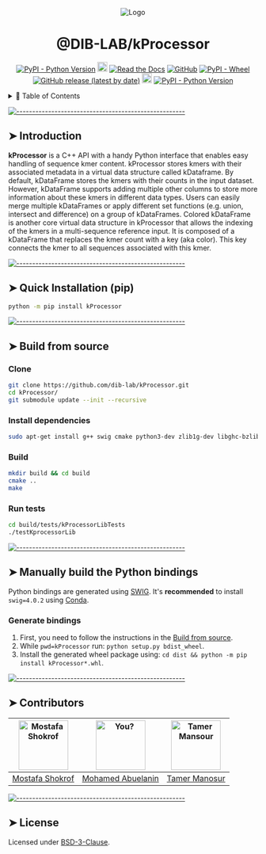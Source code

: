 <p align="center">
  <img src="https://i.imgur.com/YPtoUI7.png" alt="Logo"/>

</p>
<h1 align="center">@DIB-LAB/kProcessor</h1>
<p align="center">
<a href="https://travis-ci.org/dib-lab/kProcessor"><img alt="PyPI - Python Version" src="https://travis-ci.org/dib-lab/kProcessor.svg?branch=master"></a>
<a href="https://npmcharts.com/compare/@appnest/readme?minimal=true"><img alt="Open Issues" src="https://img.shields.io/github/issues-raw/dib-lab/kProcessor" height="20"/></a> <a href="https://kprocessor.readthedocs.io/en/latest/"><img alt="Read the Docs" src="https://img.shields.io/readthedocs/kprocessor"></a> <a href="https://github.com/dib-lab/kProcessor/blob/master/LICENSE"><img alt="GitHub" src="https://img.shields.io/github/license/dib-lab/kProcessor"></a> <a href="https://pypi.org/project/kProcessor/#files"><img alt="PyPI - Wheel" src="https://img.shields.io/pypi/wheel/kprocessor"></a> <a href=""><img alt="GitHub release (latest by date)" src="https://img.shields.io/github/v/release/dib-lab/kProcessor"></a> <a href="https://github.com/andreasbm/readme/graphs/commit-activity"><img alt="Maintained" src="https://img.shields.io/badge/Maintained%3F-yes-green.svg" height="20"/></a> <a href="https://pypi.org/project/kProcessor"><img alt="PyPI - Python Version" src="https://img.shields.io/pypi/pyversions/kprocessor"></a>
</p>

<details>
<summary>📖 Table of Contents</summary>
<br />

[![-----------------------------------------------------](https://raw.githubusercontent.com/andreasbm/readme/master/assets/lines/colored.png)](#table-of-contents)

## ➤ Table of Contents

* [➤ Introduction](#-introduction)
* [➤ Quick Installation (pip)](#-quick-installation-pip)
* [➤ Build from source](#-build-from-source)
* [➤ Manually build the Python bindings](#-manually-build-the-python-bindings)
* [➤ Contributors](#-contributors)
* [➤ License](#-license)

</details>


[![-----------------------------------------------------](https://raw.githubusercontent.com/andreasbm/readme/master/assets/lines/colored.png)](#introduction)

## ➤ Introduction

**kProcessor** is a C++ API with a handy Python interface that enables easy handling of sequence kmer content. kProcessor stores kmers with their associated metadata in a virtual data structure called kDataframe. By default, kDataFrame stores the kmers with their counts in the input dataset. However, kDataFrame supports adding multiple other columns to store more information about these kmers in different data types. Users can easily merge multiple kDataFrames or apply different set functions (e.g. union, intersect and difference) on a group of kDataFrames. Colored kDataFrame is another core virtual data structure in kProcessor that allows the indexing of the kmers in a multi-sequence reference input. It is composed of a kDataFrame that replaces the kmer count with a key (aka color). This key connects the kmer to all sequences associated with this kmer.


[![-----------------------------------------------------](https://raw.githubusercontent.com/andreasbm/readme/master/assets/lines/colored.png)](#quick_installation)

## ➤ Quick Installation (pip)

```bash
python -m pip install kProcessor
```

[![-----------------------------------------------------](https://raw.githubusercontent.com/andreasbm/readme/master/assets/lines/colored.png)](#build_source)

## ➤ Build from source

### Clone

```bash
git clone https://github.com/dib-lab/kProcessor.git
cd kProcessor/
git submodule update --init --recursive
```


### Install dependencies

```bash
sudo apt-get install g++ swig cmake python3-dev zlib1g-dev libghc-bzlib-dev python3-distutils
```

### Build

```bash
mkdir build && cd build
cmake ..
make
```

### Run tests

```bash
cd build/tests/kProcessorLibTests
./testKprocessorLib
```


[![-----------------------------------------------------](https://raw.githubusercontent.com/andreasbm/readme/master/assets/lines/colored.png)](#manual_build_python)

## ➤ Manually build the Python bindings

Python bindings are generated using [SWIG](https://github.com/swig/swig). It's **recommended** to install `swig=4.0.2` using [Conda](https://anaconda.org/conda-forge/swig/).

### Generate bindings

1. First, you need to follow the instructions in the [Build from source](#build_source).
2. While `pwd=kProcessor` run: `python setup.py bdist_wheel`.
3. Install the generated wheel package using: `cd dist && python -m pip install kProcessor*.whl`.

[![-----------------------------------------------------](https://raw.githubusercontent.com/andreasbm/readme/master/assets/lines/colored.png)](#contributors)

## ➤ Contributors
	

| [<img alt="Mostafa Shokrof" src="https://avatars3.githubusercontent.com/u/5207616?s=400&v=4" width="100">](https://github.com/shokrof) | [<img alt="You?" src="https://avatars2.githubusercontent.com/u/7165864?s=460&&v=4" width="100">](https://github.com/mr-eyes) | [<img alt="Tamer Mansour" src="https://avatars3.githubusercontent.com/u/6537740?s=400&&v=4" width="100">](https://github.com/drtamermansour) |
|:--------------------------------------------------------------------------------------------------------------------------------------:|:----------------------------------------------------------------------------------------------------------------------------:| -------------------------------------------------------------------------------------------------------------------------------------------- |
|                                             [Mostafa Shokrof](https://github.com/shokrof)                                              |                                       [Mohamed Abuelanin](https://github.com/mr-eyes)                                        | [Tamer Manosur](https://github.com/drtamermansour)                                                                          |

[![-----------------------------------------------------](https://raw.githubusercontent.com/andreasbm/readme/master/assets/lines/colored.png)](#license)

## ➤ License
	
Licensed under [BSD-3-Clause](https://opensource.org/licenses/BSD-3-Clause).
